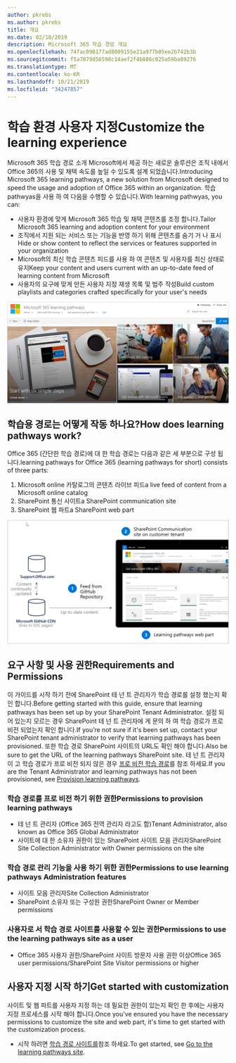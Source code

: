 ```yaml
---
author: pkrebs
ms.author: pkrebs
title: 개요
ms.date: 02/18/2019
description: Microsoft 365 학습 경로 개요
ms.openlocfilehash: 74fac090177ad8009155e21a977b05ee2b742b3b
ms.sourcegitcommit: f5a7079d56598c14aef2f4b886c025a59ba89276
ms.translationtype: MT
ms.contentlocale: ko-KR
ms.lasthandoff: 10/21/2019
ms.locfileid: "34247857"
---
```

# <a name="customize-the-learning-experience"></a><span data-ttu-id="ddd69-103">학습 환경 사용자 지정</span><span class="sxs-lookup"><span data-stu-id="ddd69-103">Customize the learning experience</span></span>

<span data-ttu-id="ddd69-104">Microsoft 365 학습 경로 소개 Microsoft에서 제공 하는 새로운 솔루션은 조직 내에서 Office 365의 사용 및 채택 속도를 높일 수 있도록 설계 되었습니다.</span><span class="sxs-lookup"><span data-stu-id="ddd69-104">Introducing Microsoft 365 learning pathways, a new solution from Microsoft designed to speed the usage and adoption of Office 365 within an organization.</span></span> <span data-ttu-id="ddd69-105">학습 pathwyas을 사용 하 여 다음을 수행할 수 있습니다.</span><span class="sxs-lookup"><span data-stu-id="ddd69-105">With learning pathwyas, you can:</span></span>
- <span data-ttu-id="ddd69-106">사용자 환경에 맞게 Microsoft 365 학습 및 채택 콘텐츠를 조정 합니다.</span><span class="sxs-lookup"><span data-stu-id="ddd69-106">Tailor Microsoft 365 learning and adoption content for your environment</span></span> 
- <span data-ttu-id="ddd69-107">조직에서 지원 되는 서비스 또는 기능을 반영 하기 위해 콘텐츠를 숨기 거 나 표시</span><span class="sxs-lookup"><span data-stu-id="ddd69-107">Hide or show content to reflect the services or features supported in your organization</span></span> 
- <span data-ttu-id="ddd69-108">Microsoft의 최신 학습 콘텐츠 피드를 사용 하 여 콘텐츠 및 사용자를 최신 상태로 유지</span><span class="sxs-lookup"><span data-stu-id="ddd69-108">Keep your content and users current with an up-to-date feed of learning content from Microsoft</span></span> 
- <span data-ttu-id="ddd69-109">사용자의 요구에 맞게 만든 사용자 지정 재생 목록 및 범주 작성</span><span class="sxs-lookup"><span data-stu-id="ddd69-109">Build custom playlists and categories crafted specifically for your user's needs</span></span>

![cg-introducing-.png](media/cg-introducing.png)

## <a name="how-does-learning-pathways-work"></a><span data-ttu-id="ddd69-111">학습용 경로는 어떻게 작동 하나요?</span><span class="sxs-lookup"><span data-stu-id="ddd69-111">How does learning pathways work?</span></span>

<span data-ttu-id="ddd69-112">Office 365 (간단한 학습 경로)에 대 한 학습 경로는 다음과 같은 세 부분으로 구성 됩니다.</span><span class="sxs-lookup"><span data-stu-id="ddd69-112">learning pathways for Office 365 (learning pathways for short) consists of three parts:</span></span> 
1. <span data-ttu-id="ddd69-113">Microsoft online 카탈로그의 콘텐츠 라이브 피드</span><span class="sxs-lookup"><span data-stu-id="ddd69-113">a live feed of content from a Microsoft online catalog</span></span>
2. <span data-ttu-id="ddd69-114">SharePoint 통신 사이트</span><span class="sxs-lookup"><span data-stu-id="ddd69-114">a SharePoint communication site</span></span>
3. <span data-ttu-id="ddd69-115">SharePoint 웹 파트</span><span class="sxs-lookup"><span data-stu-id="ddd69-115">a SharePoint web part</span></span> 

![cg-howitworks-.png](media/cg-howitworks.png)

## <a name="requirements-and-permissions"></a><span data-ttu-id="ddd69-117">요구 사항 및 사용 권한</span><span class="sxs-lookup"><span data-stu-id="ddd69-117">Requirements and Permissions</span></span>

<span data-ttu-id="ddd69-118">이 가이드를 시작 하기 전에 SharePoint 테 넌 트 관리자가 학습 경로를 설정 했는지 확인 합니다.</span><span class="sxs-lookup"><span data-stu-id="ddd69-118">Before getting started with this guide, ensure that learning pathways has been set up by your SharePoint Tenant Administrator.</span></span> <span data-ttu-id="ddd69-119">설정 되어 있는지 모르는 경우 SharePoint 테 넌 트 관리자에 게 문의 하 여 학습 경로가 프로 비전 되었는지 확인 합니다.</span><span class="sxs-lookup"><span data-stu-id="ddd69-119">If you’re not sure if it's been set up, contact your SharePoint tenant administrator to verify that learning pathways has been provisioned.</span></span> <span data-ttu-id="ddd69-120">또한 학습 경로 SharePoint 사이트의 URL도 확인 해야 합니다.</span><span class="sxs-lookup"><span data-stu-id="ddd69-120">Also be sure to get the URL of the learning pathways SharePoint site.</span></span> <span data-ttu-id="ddd69-121">테 넌 트 관리자이 고 학습 경로가 프로 비전 되지 않은 경우 [프로 비전 학습 경로](custom_provision.md)를 참조 하세요.</span><span class="sxs-lookup"><span data-stu-id="ddd69-121">If you are the Tenant Administrator and learning pathways has not been provisioned, see [Provision learning pathways](custom_provision.md).</span></span> 

### <a name="permissions-to-provision-learning-pathways"></a><span data-ttu-id="ddd69-122">학습 경로를 프로 비전 하기 위한 권한</span><span class="sxs-lookup"><span data-stu-id="ddd69-122">Permissions to provision learning pathways</span></span>

- <span data-ttu-id="ddd69-123">테 넌 트 관리자 (Office 365 전역 관리자 라고도 함)</span><span class="sxs-lookup"><span data-stu-id="ddd69-123">Tenant Administrator, also known as Office 365 Global Administrator</span></span>
- <span data-ttu-id="ddd69-124">사이트에 대 한 소유자 권한이 있는 SharePoint 사이트 모음 관리자</span><span class="sxs-lookup"><span data-stu-id="ddd69-124">SharePoint Site Collection Administrator with Owner permissions on the site</span></span>

### <a name="permissions-to-use-learning-pathways-administration-features"></a><span data-ttu-id="ddd69-125">학습 경로 관리 기능을 사용 하기 위한 권한</span><span class="sxs-lookup"><span data-stu-id="ddd69-125">Permissions to use learning pathways Administration features</span></span>

- <span data-ttu-id="ddd69-126">사이트 모음 관리자</span><span class="sxs-lookup"><span data-stu-id="ddd69-126">Site Collection Administrator</span></span>
- <span data-ttu-id="ddd69-127">SharePoint 소유자 또는 구성원 권한</span><span class="sxs-lookup"><span data-stu-id="ddd69-127">SharePoint Owner or Member permissions</span></span>

### <a name="permissions-to-use-the-learning-pathways-site-as-a-user"></a><span data-ttu-id="ddd69-128">사용자로 서 학습 경로 사이트를 사용할 수 있는 권한</span><span class="sxs-lookup"><span data-stu-id="ddd69-128">Permissions to use the learning pathways site as a user</span></span>

- <span data-ttu-id="ddd69-129">Office 365 사용자 권한/SharePoint 사이트 방문자 사용 권한 이상</span><span class="sxs-lookup"><span data-stu-id="ddd69-129">Office 365 user permissions/SharePoint Site Visitor permissions or higher</span></span>

## <a name="get-started-with-customization"></a><span data-ttu-id="ddd69-130">사용자 지정 시작 하기</span><span class="sxs-lookup"><span data-stu-id="ddd69-130">Get started with customization</span></span>
<span data-ttu-id="ddd69-131">사이트 및 웹 파트를 사용자 지정 하는 데 필요한 권한이 있는지 확인 한 후에는 사용자 지정 프로세스를 시작 해야 합니다.</span><span class="sxs-lookup"><span data-stu-id="ddd69-131">Once you've ensured you have the necessary permissions to customize the site and web part, it's time to get started with the customization process.</span></span> 

- <span data-ttu-id="ddd69-132">시작 하려면 [학습 경로 사이트를](custom_goto.md)참조 하세요.</span><span class="sxs-lookup"><span data-stu-id="ddd69-132">To get started, see [Go to the learning pathways site](custom_goto.md).</span></span>